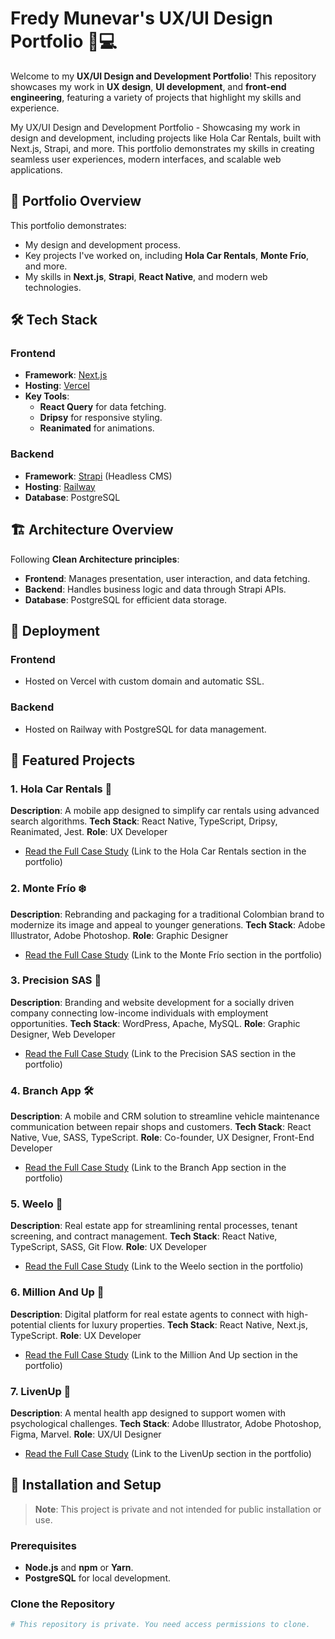 # Fredy Munevar's UX/UI Design Portfolio 🎨💻

Welcome to my **UX/UI Design and Development Portfolio**! This repository showcases my work in **UX design**, **UI development**, and **front-end engineering**, featuring a variety of projects that highlight my skills and experience.

My UX/UI Design and Development Portfolio - Showcasing my work in design and development, including projects like Hola Car Rentals, built with Next.js, Strapi, and more. This portfolio demonstrates my skills in creating seamless user experiences, modern interfaces, and scalable web applications.

## 🌟 Portfolio Overview

This portfolio demonstrates:

- My design and development process.
- Key projects I've worked on, including **Hola Car Rentals**, **Monte Frío**, and more.
- My skills in **Next.js**, **Strapi**, **React Native**, and modern web technologies.

## 🛠️ Tech Stack

### Frontend

- **Framework**: [Next.js](https://nextjs.org/)
- **Hosting**: [Vercel](https://vercel.com/)
- **Key Tools**:
  - **React Query** for data fetching.
  - **Dripsy** for responsive styling.
  - **Reanimated** for animations.

### Backend

- **Framework**: [Strapi](https://strapi.io/) (Headless CMS)
- **Hosting**: [Railway](https://railway.app/)
- **Database**: PostgreSQL

## 🏗️ Architecture Overview

Following **Clean Architecture principles**:

- **Frontend**: Manages presentation, user interaction, and data fetching.
- **Backend**: Handles business logic and data through Strapi APIs.
- **Database**: PostgreSQL for efficient data storage.

## 🚀 Deployment

### Frontend

- Hosted on Vercel with custom domain and automatic SSL.

### Backend

- Hosted on Railway with PostgreSQL for data management.

## 📂 Featured Projects

### 1. **Hola Car Rentals** 🚗

**Description**: A mobile app designed to simplify car rentals using advanced search algorithms.
**Tech Stack**: React Native, TypeScript, Dripsy, Reanimated, Jest.
**Role**: UX Developer

- [Read the Full Case Study](#) (Link to the Hola Car Rentals section in the portfolio)

### 2. **Monte Frío** ❄️

**Description**: Rebranding and packaging for a traditional Colombian brand to modernize its image and appeal to younger generations.
**Tech Stack**: Adobe Illustrator, Adobe Photoshop.
**Role**: Graphic Designer

- [Read the Full Case Study](#) (Link to the Monte Frío section in the portfolio)

### 3. **Precision SAS** 💼

**Description**: Branding and website development for a socially driven company connecting low-income individuals with employment opportunities.
**Tech Stack**: WordPress, Apache, MySQL.
**Role**: Graphic Designer, Web Developer

- [Read the Full Case Study](#) (Link to the Precision SAS section in the portfolio)

### 4. **Branch App** 🛠️

**Description**: A mobile and CRM solution to streamline vehicle maintenance communication between repair shops and customers.
**Tech Stack**: React Native, Vue, SASS, TypeScript.
**Role**: Co-founder, UX Designer, Front-End Developer

- [Read the Full Case Study](#) (Link to the Branch App section in the portfolio)

### 5. **Weelo** 🏢

**Description**: Real estate app for streamlining rental processes, tenant screening, and contract management.
**Tech Stack**: React Native, TypeScript, SASS, Git Flow.
**Role**: UX Developer

- [Read the Full Case Study](#) (Link to the Weelo section in the portfolio)

### 6. **Million And Up** 💎

**Description**: Digital platform for real estate agents to connect with high-potential clients for luxury properties.
**Tech Stack**: React Native, Next.js, TypeScript.
**Role**: UX Developer

- [Read the Full Case Study](#) (Link to the Million And Up section in the portfolio)

### 7. **LivenUp** 🌸

**Description**: A mental health app designed to support women with psychological challenges.
**Tech Stack**: Adobe Illustrator, Adobe Photoshop, Figma, Marvel.
**Role**: UX/UI Designer

- [Read the Full Case Study](#) (Link to the LivenUp section in the portfolio)

## 🔧 Installation and Setup

> **Note**: This project is private and not intended for public installation or use.

### Prerequisites

- **Node.js** and **npm** or **Yarn**.
- **PostgreSQL** for local development.

### Clone the Repository

```bash
# This repository is private. You need access permissions to clone.
```
